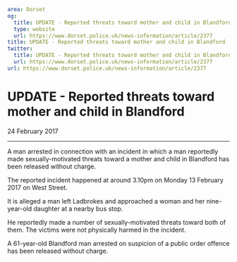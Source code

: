 ```yaml
area: Dorset
og:
  title: UPDATE - Reported threats toward mother and child in Blandford
  type: website
  url: https://www.dorset.police.uk/news-information/article/2377
title: UPDATE - Reported threats toward mother and child in Blandford |
twitter:
  title: UPDATE - Reported threats toward mother and child in Blandford
  url: https://www.dorset.police.uk/news-information/article/2377
url: https://www.dorset.police.uk/news-information/article/2377
```

# UPDATE - Reported threats toward mother and child in Blandford

24 February 2017

* * *

A man arrested in connection with an incident in which a man reportedly made sexually-motivated threats toward a mother and child in Blandford has been released without charge.

The reported incident happened at around 3.10pm on Monday 13 February 2017 on West Street.

It is alleged a man left Ladbrokes and approached a woman and her nine-year-old daughter at a nearby bus stop.

He reportedly made a number of sexually-motivated threats toward both of them. The victims were not physically harmed in the incident.

A 61-year-old Blandford man arrested on suspicion of a public order offence has been released without charge.
